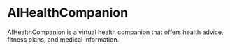# AIHealthCompanion
AIHealthCompanion is a virtual health companion that offers health advice, fitness plans, and medical information.
